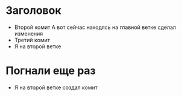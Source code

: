 # Заголовок
* Второй комит
А вот сейчас находясь на главной ветке сделал изменения
* Третий комит
* Я на второй ветке


# Погнали еще раз
* Я на второй ветке создал комит